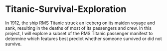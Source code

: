 # Titanic-Survival-Exploration
In 1912, the ship RMS Titanic struck an iceberg on its maiden voyage and sank, resulting in the deaths of most of its passengers and crew. In this project, I will explore a subset of the RMS Titanic passenger manifest to determine which features best predict whether someone survived or did not survive.
